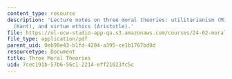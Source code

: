 ```yaml
---
content_type: resource
description: 'Lecture notes on three moral theories: utilitarianism (Mill), deontology
  (Kant), and virtue ethics (Aristotle).'
file: https://ol-ocw-studio-app-qa.s3.amazonaws.com/courses/24-02-moral-problems-and-the-good-life-fall-2008/7cec191b57b656c12214eff21023fc5c_lec_06.pdf
file_type: application/pdf
parent_uid: 0eb98e43-b1fd-4284-a395-ce1b1767bd8d
resourcetype: Document
title: Three Moral Theories
uid: 7cec191b-57b6-56c1-2214-eff21023fc5c
---
```

